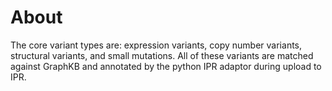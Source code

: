 # About

The core variant types are: expression variants, copy number variants, structural variants, and small mutations. All of these variants are matched against GraphKB and annotated by the python IPR adaptor during upload to IPR.
